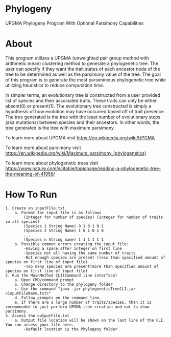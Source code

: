 # Phylogeny
UPGMA Phylogeny Program With Optional Parsimony Capabilities
# About
  This program utilizes a UPGMA (unweighted pair group method with arithmetic mean) clustering method to generate a phylogenetic tree.
  The user can specify if they want the trait states of each ancestor node of the tree to be determined as well as the parsimony value of the tree.
The goal of this program is to generate the most parsiminious phylogenetic tree while utilizing heuristics to reduce computation time.
  
  In simpler terms, an evolutionary tree is constructed from a user provided list of species and their associated traits.
  These traits can only be either absent(0) or present(1).
  The evolutionary tree constructed is simply a hypothesis of how evolution may have occurred based off of trait presence.
  The tree generated is the tree with the least number of evolutionary steps (aka mutations) between species and their ancestors.
  In other words, the tree generated is the tree with maximum parsimony.
  
  To learn more about UPGMA visit https://en.wikipedia.org/wiki/UPGMA
  
  To learn more about parsimony visit https://en.wikipedia.org/wiki/Maximum_parsimony_(phylogenetics)
  
  To learn more about phylogenetic trees visit https://www.nature.com/scitable/topicpage/reading-a-phylogenetic-tree-the-meaning-of-41956/
  # How To Run
	1. Create an inputFile.txt
		a. Format for input file is as follows
			(integer for number of species) (integer for number of traits in all species)
			(Species 1 String Name) 0 1 0 1 0 1 
			(Species 2 String Name) 1 0 1 0 1 0
			...
			(Species n String name) 1 1 1 1 1 1
		b. Possible common errors creating the input file:
			-Having a space after integer on first line
			-Species not all having the same number of traits
			-Not enough species are present (less than specified amount of species on first line of input file)
			-Too many species are present(more than specified amount of species on first line of input file)
	2. Run the MainMethod CLI(Command line interface)
		a. Open CMD/command prompt
		b. Change directory to the phylogeny folder
		c. Use the command "java -jar phylogeneticTreeCLI.jar <inputFileName.txt>"
		d. Follow prompts on the command line.
		e. If there are a large number of traits/species, then it is recommended to just perform UPGMA tree creation and not to show parsimony.
	3. Access the outputFile.txt
		a. Output file location will be shown on the last line of the CLI. You can access your file here.
			-Default location is the Phylogeny folder
  
